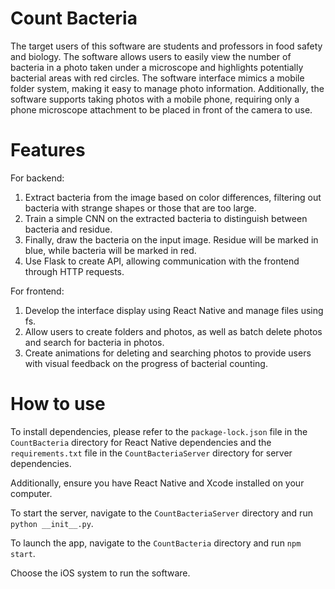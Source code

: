 # Count Bacteria
The target users of this software are students and professors in food safety and biology. The software allows users to easily view the number of bacteria in a photo taken under a microscope and highlights potentially bacterial areas with red circles. The software interface mimics a mobile folder system, making it easy to manage photo information. Additionally, the software supports taking photos with a mobile phone, requiring only a phone microscope attachment to be placed in front of the camera to use.
# Features
For backend:
1) Extract bacteria from the image based on color differences, filtering out bacteria with strange shapes or those that are too large.
2) Train a simple CNN on the extracted bacteria to distinguish between bacteria and residue.
3) Finally, draw the bacteria on the input image. Residue will be marked in blue, while bacteria will be marked in red.
4) Use Flask to create API, allowing communication with the frontend through HTTP requests.

For frontend:
1) Develop the interface display using React Native and manage files using fs.
2) Allow users to create folders and photos, as well as batch delete photos and search for bacteria in photos.
3) Create animations for deleting and searching photos to provide users with visual feedback on the progress of bacterial counting.

# How to use
To install dependencies, please refer to the `package-lock.json` file in the `CountBacteria` directory for React Native dependencies and the `requirements.txt` file in the `CountBacteriaServer` directory for server dependencies.

Additionally, ensure you have React Native and Xcode installed on your computer.

To start the server, navigate to the `CountBacteriaServer` directory and run `python __init__.py`.

To launch the app, navigate to the `CountBacteria` directory and run `npm start`.

Choose the iOS system to run the software.
